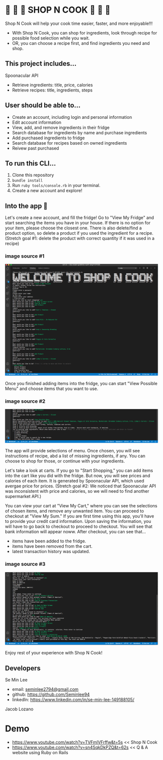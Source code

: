 # 🍚 🍚 🍚  SHOP N COOK 🍚 🍚 🍚 
Shop N Cook will help your cook time easier, faster, and more enjoyable!!!
- With Shop N Cook, you can shop for ingredients, look through recipe for possible food selection while you wait.
- OR, you can choose a recipe first, and find ingredients you need and shop.

## This project includes...
Spoonacular API
- Retrieve ingredients: title, price, calories
- Retrieve recipes: title, ingredients, steps

## User should be able to...
- Create an account, including login and personal information
- Edit account information
- View, add, and remove ingredients in their fridge
- Search database for ingredients by name and purchase ingredients
- Add purchased ingredients to fridge
- Search database for recipes based on owned ingredients
- Reivew past purchased

## To run this CLI...
1. Clone this repository
2. ```bundle install```
3. Run ```ruby tools/console.rb``` in your terminal.
4. Create a new account and explore!

## Into the app 🚀 
Let's create a new account, and fill the fridge! Go to "View My Fridge" and start searching the items you have in your house. If there is no option for your item, please choose the closest one. There is also delete/find a product option, so delete a product if you used the ingredient for a recipe. (Stretch goal #1: delete the product with correct quantity if it was used in a recipe)

### image source #1
<img src= "./image/image1.png">


Once you finished adding items into the fridge, you can start "View Possible Menu" and choose items that you want to use. 

### image source #2
<img src= "./image/image2.png">

The app will provide selections of menu. Once chosen, you will see instructions of recipe, abd a list of missing ingredients, if any. You can choose to shop for those, or continue with your ingredients.

Let's take a look at carts. If you go to "Start Shopping," you can add items into the cart like you did with the fridge. But now, you will see prices and calories of each item. It is generated by Spoonacular API, which used avergae price for prices. (Stretch goal #2: We noticed that Spoonacular API was inconsistent with price and calories, so we will need to find another supermarket API.) 

You can view your cart at "View My Cart," where you can see the selections of chosen items, and remove any unwanted item. You can proceed to checkout at "View My Sum." If you are first time using this app, you'll have to provide your credit card information. Upon saving the information, you will have to go back to checkout to proceed to checkout. You will see that bank information will appear noww. 
After checkout, you can see that...
- items have been added to the fridge. 
- items have been removed from the cart.
- latest transaction history was updated.

### image source #3
<img src= "./image/image3.png">

Enjoy rest of your experience with Shop N Cook!

## Developers
Se Min Lee
- email: seminlee2794@gmail.com
- github: https://github.com/Seminlee94
- linkedIn: https://www.linkedin.com/in/se-min-lee-149188105/

Jacob Lozano

# Demo
- https://www.youtube.com/watch?v=TVFmlVFrffw&t=5s  << Shop N Cook
- https://www.youtube.com/watch?v=sn4SqkDkPZQ&t=62s  << Q & A website using Ruby on Rails